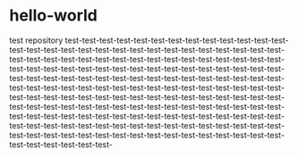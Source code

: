 # hello-world
test repository
test-test-test-test-test-test-test-test-test-test-test-test-test-test-test-test-test-test-test-test-test-test-test-test-test-test-test-test-test-test-test-test-test-test-test-test-test-test-test-test-test-test-test-test-test-test-test-test-test-test-test-test-test-test-test-test-test-test-test-test-test-test-test-test-test-test-test-test-test-test-test-test-test-test-test-test-test-test-test-test-test-test-test-test-test-test-test-test-test-test-test-test-test-test-test-test-test-test-test-test-test-test-test-test-test-test-test-test-test-test-test-test-test-test-test-test-test-test-test-test-test-test-test-test-test-test-test-test-test-test-test-test-test-test-test-test-test-test-test-test-test-test-test-test-test-test-test-test-test-test-test-test-test-test-test-test-test-test-test-test-test-test-test-test-test-test-test-test-test-test-test-test-test-test-test-test-test-test-test-
